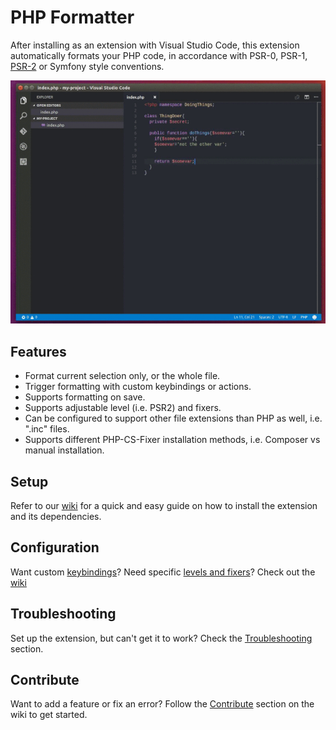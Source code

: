 # PHP Formatter

After installing as an extension with Visual Studio Code, this extension automatically formats your PHP code, in accordance with PSR-0, PSR-1, [PSR-2](http://www.php-fig.org/psr/psr-2/) or Symfony style conventions.

![GIF example of formatting your PHP code](https://github.com/Dickurt/vscode-php-formatter/raw/master/images/fix-example.gif?raw=true "Example of formatting your PHP code")

## Features

* Format current selection only, or the whole file.
* Trigger formatting with custom keybindings or actions.
* Supports formatting on save.
* Supports adjustable level (i.e. PSR2) and fixers.
* Can be configured to support other file extensions than PHP as well, i.e. ".inc" files.
* Supports different PHP-CS-Fixer installation methods, i.e. Composer vs manual installation.

## Setup

Refer to our [wiki](https://github.com/Dickurt/vscode-php-formatter/wiki) for a quick and easy guide on how to install the extension and its dependencies.

## Configuration

Want custom [keybindings](https://github.com/Dickurt/vscode-php-formatter/wiki/Commands)? Need specific [levels and fixers](https://github.com/Dickurt/vscode-php-formatter/wiki/Configuration)? Check out the [wiki](https://github.com/Dickurt/vscode-php-formatter/wiki)

## Troubleshooting

Set up the extension, but can't get it to work? Check the [Troubleshooting](https://github.com/Dickurt/vscode-php-formatter/wiki/Troubleshooting) section.

## Contribute

Want to add a feature or fix an error? Follow the [Contribute](https://github.com/Dickurt/vscode-php-formatter/wiki/Contribute) section on the wiki to get started.